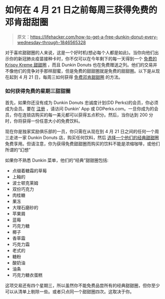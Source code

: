 # 如何在 4 月 21 日之前每周三获得免费的邓肯甜甜圈

> 原文：<https://lifehacker.com/how-to-get-a-free-dunkin-donut-every-wednesday-through-1846565328>

对于喜欢甜甜圈的人来说，这是一个好时机(想必每个人都是如此)。当你向他们出示你的新冠肺炎疫苗接种卡时，你不仅可以在今年剩下的每一天得到一个 [免费的 Krispy Kreme 甜甜圈](https://lifehacker.com/your-vaccination-card-will-score-you-free-krispy-kreme-1846515136) ，而且 Dunkin Donuts 也在免费赠送之列。他们的交易并不像他们的竞争对手那样甜蜜，但是免费的甜甜圈就是免费的甜甜圈。以下是从现在起到 4 月 21 日，每周三如何获得 [免费邓肯甜甜圈](https://news.dunkindonuts.com/news/free-donut-wednesdays?gclid=Cj0KCQjwjPaCBhDkARIsAISZN7TFLBxAikhbNayXUcScSJIUo1intshEGwC6jOYiMzN2kGwVMFdOCZcaAqW5EALw_wcB&gclsrc=aw.ds) 的方法。



### 如何获得免费的星期三甜甜圈

首先，如果你还没有成为 Dunkin Donuts 忠诚度计划(DD Perks)的会员，你必须成为会员。要在 [注册](https://dunkin.smart.link/yp6b4hn9b?utm_source=newsroom&utm_medium=internal&utm_campaign=blog&utm_content=FDW&site_id=blog&creative_id=FDW) ，请访问 Dunkin' App 或 DDPerks.com。一旦你成为的会员，你在连锁店购买的每一美元都可以获得五点积分。然后，当你达到 200 分时，你将获得一份任意大小的免费饮料。

现在你是独家奖励俱乐部的一员，你只需在从现在到 4 月 21 日之间的任何一个周三走进一家 Dunkin Donuts 店，购买任何饮料，然后 [选择一个他们的经典甜甜圈](https://news.dunkindonuts.com/news/free-donut-wednesdays?gclid=Cj0KCQjwjPaCBhDkARIsAISZN7TFLBxAikhbNayXUcScSJIUo1intshEGwC6jOYiMzN2kGwVMFdOCZcaAqW5EALw_wcB&gclsrc=aw.ds) 免费享用。但请注意，你为获得免费甜甜圈而购买的饮料不能是浓缩咖啡，或他们所谓的“幻想”

如果你不熟悉 Dunkin 菜单，他们的“经典”甜甜圈包括:

*   点缀着糖霜的草莓
*   上釉的
*   波士顿克莱姆
*   双份巧克力
*   肉桂糖
*   果冻
*   大理石磨砂的
*   苹果屑
*   蓝莓
*   巧克力糖
*   椰子
*   香草霜
*   巧克力霜
*   老式的
*   糖粉
*   酸奶油
*   油条
*   巧克力糖衣蛋糕

这项交易还有四个星期三，所以虽然你不能免费品尝所有的经典甜甜圈，但你至少可以从清单上剔除一些。或者只点同一个甜甜圈四次。这取决于你。
